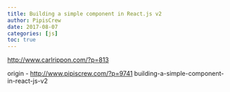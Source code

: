 ```yaml
---
title: Building a simple component in React.js v2
author: PipisCrew
date: 2017-08-07
categories: [js]
toc: true
---
```


http://www.carlrippon.com/?p=813

origin - http://www.pipiscrew.com/?p=9741 building-a-simple-component-in-react-js-v2